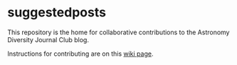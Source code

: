 # suggestedposts

This repository is the home for collaborative contributions to the Astronomy Diversity Journal Club blog. 

Instructions for contributing are on this [wiki page](https://github.com/astroDJC/suggestedposts/wiki).
